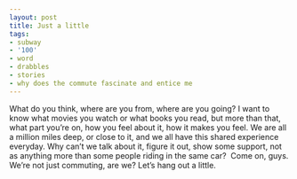 ```yaml
---
layout: post
title: Just a little
tags:
- subway
- '100'
- word
- drabbles
- stories
- why does the commute fascinate and entice me
---
```

What do you think, where are you from, where are you going? I want to know what movies you watch or what books you read, but more than that, what part you’re on, how you feel about it, how it makes you feel. We are all a million miles deep, or close to it, and we all have this shared experience everyday. Why can’t we talk about it, figure it out, show some support, not as anything more than some people riding in the same car? 
Come on, guys. We’re not just commuting, are we? Let’s hang out a little.
